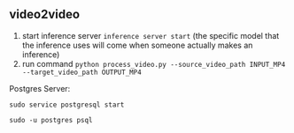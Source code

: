 ## video2video
1. start inference server ```inference server start```
(the specific model that the inference uses will come when someone actually makes an inference)
2. run command ```python process_video.py --source_video_path INPUT_MP4 --target_video_path OUTPUT_MP4```



Postgres Server:
```
sudo service postgresql start

sudo -u postgres psql
```